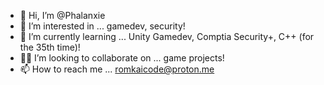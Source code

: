 - 👋 Hi, I’m @Phalanxie
- 👀 I’m interested in ... gamedev, security!
- 🌱 I’m currently learning ... Unity Gamedev, Comptia Security+, C++ (for the 35th time)!
- 🤝🏽 I’m looking to collaborate on ... game projects!
- 📫 How to reach me ... romkaicode@proton.me

<!---
Phalanxie/Phalanxie is a ✨ special ✨ repository because its `README.md` (this file) appears on your GitHub profile.
You can click the Preview link to take a look at your changes.
--->
